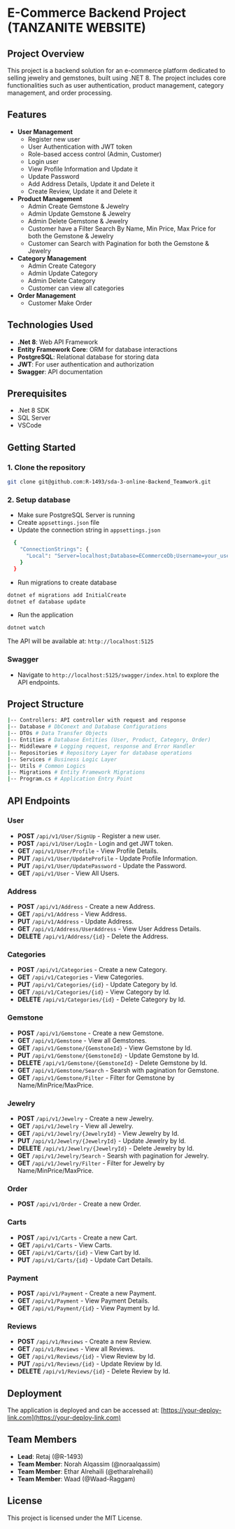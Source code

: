 # E-Commerce Backend Project (TANZANITE WEBSITE)

## Project Overview

This project is a backend solution for an e-commerce platform dedicated to selling jewelry and gemstones, built using .NET 8. The project includes core functionalities such as user authentication, product management, category management, and order processing.

## Features

- **User Management**
  - Register new user
  - User Authentication with JWT token
  - Role-based access control (Admin, Customer)
  - Login user
  - View Profile Information and Update it
  - Update Password
  - Add Address Details, Update it and Delete it
  - Create Review, Update it and Delete it
- **Product Management**
  - Admin Create Gemstone & Jewelry
  - Admin Update Gemstone & Jewelry
  - Admin Delete Gemstone & Jewelry
  - Customer have a Filter Search By Name, Min Price, Max Price for both the Gemstone & Jewelry
  - Customer can Search with Pagination for both the Gemstone & Jewelry
- **Category Management**
  - Admin Create Category
  - Admin Update Category
  - Admin Delete Category
  - Customer can view all categories
- **Order Management**
  - Customer Make Order

## Technologies Used

- **.Net 8**: Web API Framework
- **Entity Framework Core**: ORM for database interactions
- **PostgreSQL**: Relational database for storing data
- **JWT**: For user authentication and authorization
- **Swagger**: API documentation

## Prerequisites

- .Net 8 SDK
- SQL Server
- VSCode

## Getting Started

### 1. Clone the repository

```bash
git clone git@github.com:R-1493/sda-3-online-Backend_Teamwork.git
```

### 2. Setup database

- Make sure PostgreSQL Server is running
- Create `appsettings.json` file
- Update the connection string in `appsettings.json`

```bash
  {
    "ConnectionStrings": {
      "Local": "Server=localhost;Database=ECommerceDb;Username=your_username;Password=your_password;"
    }
  }
```

- Run migrations to create database

```bash
dotnet ef migrations add InitialCreate
dotnet ef database update
```

- Run the application

```bash
dotnet watch
```

The API will be available at: `http://localhost:5125`

### Swagger

- Navigate to `http://localhost:5125/swagger/index.html` to explore the API endpoints.

## Project Structure

```bash
|-- Controllers: API controller with request and response
|-- Database # DbConext and Database Configurations
|-- DTOs # Data Transfer Objects
|-- Entities # Database Entities (User, Product, Category, Order)
|-- Middleware # Logging request, response and Error Handler
|-- Repositories # Repository Layer for database operations
|-- Services # Business Logic Layer
|-- Utils # Common Logics
|-- Migrations # Entity Framework Migrations
|-- Program.cs # Application Entry Point
```

## API Endpoints

### User

- **POST** `/api/v1/User/SignUp` - Register a new user.
- **POST** `/api/v1/User/LogIn` - Login and get JWT token.
- **GET** `/api/v1/User/Profile` - View Profile Details.
- **PUT** `/api/v1/User/UpdateProfile` - Update Profile Information.
- **PUT** `/api/v1/User/UpdatePassword` - Update the Password.
- **GET** `/api/v1/User` - View All Users.

### Address

- **POST** `/api/v1/Address` - Create a new Address.
- **GET** `/api/v1/Address` - View Address.
- **PUT** `/api/v1/Address` - Update Address.
- **GET** `/api/v1/Address/UserAddress` - View User Address Details.
- **DELETE** `/api/v1/Address/{id}` - Delete the Address.

### Categories

- **POST** `/api/v1/Categories` - Create a new Category.
- **GET** `/api/v1/Categories` - View Categories.
- **PUT** `/api/v1/Categories/{id}` - Update Category by Id.
- **GET** `/api/v1/Categories/{id}` - View Category by Id.
- **DELETE** `/api/v1/Categories/{id}` - Delete Category by Id.

### Gemstone

- **POST** `/api/v1/Gemstone` - Create a new Gemstone.
- **GET** `/api/v1/Gemstone` - View all Gemstones.
- **GET** `/api/v1/Gemstone/{GemstoneId}` - View Gemstone by Id.
- **PUT** `/api/v1/Gemstone/{GemstoneId}` - Update Gemstone by Id.
- **DELETE** `/api/v1/Gemstone/{GemstoneId}` - Delete Gemstone by Id.
- **GET** `/api/v1/Gemstone/Search` - Searsh with pagination for Gemstone.
- **GET** `/api/v1/Gemstone/Filter` - Filter for Gemstone by Name/MinPrice/MaxPrice.

### Jewelry

- **POST** `/api/v1/Jewelry` - Create a new Jewelry.
- **GET** `/api/v1/Jewelry` - View all Jewelry.
- **GET** `/api/v1/Jewelry/{JewelryId}` - View Jewelry by Id.
- **PUT** `/api/v1/Jewelry/{JewelryId}` - Update Jewelry by Id.
- **DELETE** `/api/v1/Jewelry/{JewelryId}` - Delete Jewelry by Id.
- **GET** `/api/v1/Jewelry/Search` - Searsh with pagination for Jewelry.
- **GET** `/api/v1/Jewelry/Filter` - Filter for Jewelry by Name/MinPrice/MaxPrice.

### Order

- **POST** `/api/v1/Order` - Create a new Order.

### Carts

- **POST** `/api/v1/Carts` - Create a new Cart.
- **GET** `/api/v1/Carts` - View Carts.
- **GET** `/api/v1/Carts/{id}` - View Cart by Id.
- **PUT** `/api/v1/Carts/{id}` - Update Cart Details.

### Payment

- **POST** `/api/v1/Payment` - Create a new Payment.
- **GET** `/api/v1/Payment` - View Payment Details.
- **GET** `/api/v1/Payment/{id}` - View Payment by Id.

### Reviews

- **POST** `/api/v1/Reviews` - Create a new Review.
- **GET** `/api/v1/Reviews` - View all Reviews.
- **GET** `/api/v1/Reviews/{id}` - View Review by Id.
- **PUT** `/api/v1/Reviews/{id}` - Update Review by Id.
- **DELETE** `/api/v1/Reviews/{id}` - Delete Review by Id.

## Deployment

The application is deployed and can be accessed at: [https://your-deploy-link.com](https://your-deploy-link.com)

## Team Members

- **Lead**: Retaj (@R-1493)
- **Team Member**: Norah Alqassim (@noraalqassim)
- **Team Member**: Ethar Alrehaili (@etharalrehaili)
- **Team Member**: Waad (@Waad-Raggam)

## License

This project is licensed under the MIT License.

